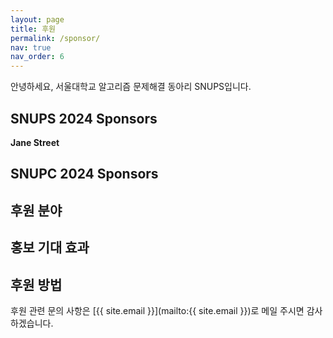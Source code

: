 ```yaml
---
layout: page
title: 후원
permalink: /sponsor/
nav: true
nav_order: 6
---
```

안녕하세요, 서울대학교 알고리즘 문제해결 동아리 SNUPS입니다.

## SNUPS 2024 Sponsors
**Jane Street**

## SNUPC 2024 Sponsors

## 후원 분야

## 홍보 기대 효과

## 후원 방법

후원 관련 문의 사항은 [{{ site.email }}](mailto:{{ site.email }})로 메일 주시면 감사하겠습니다.
